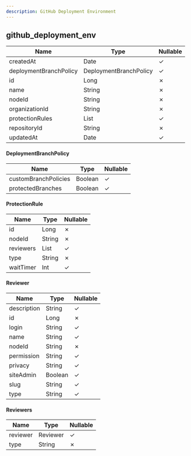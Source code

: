 ```yaml
---
description: GitHub Deployment Environment
---
```

github_deployment_env
---------------------

| **Name**               | **Type**               | **Nullable** |
| ---------------------- | ---------------------- | ------------ |
| createdAt              | Date                   | &check;      |
| deploymentBranchPolicy | DeploymentBranchPolicy | &check;      |
| id                     | Long                   | &cross;      |
| name                   | String                 | &cross;      |
| nodeId                 | String                 | &cross;      |
| organizationId         | String                 | &cross;      |
| protectionRules        | List<ProtectionRule>   | &check;      |
| repositoryId           | String                 | &cross;      |
| updatedAt              | Date                   | &check;      |

#### DeploymentBranchPolicy
| **Name**             | **Type** | **Nullable** |
| -------------------- | -------- | ------------ |
| customBranchPolicies | Boolean  | &check;      |
| protectedBranches    | Boolean  | &check;      |

#### ProtectionRule
| **Name**  | **Type**        | **Nullable** |
| --------- | --------------- | ------------ |
| id        | Long            | &cross;      |
| nodeId    | String          | &cross;      |
| reviewers | List<Reviewers> | &check;      |
| type      | String          | &cross;      |
| waitTimer | Int             | &check;      |

#### Reviewer
| **Name**    | **Type** | **Nullable** |
| ----------- | -------- | ------------ |
| description | String   | &check;      |
| id          | Long     | &cross;      |
| login       | String   | &check;      |
| name        | String   | &check;      |
| nodeId      | String   | &cross;      |
| permission  | String   | &check;      |
| privacy     | String   | &check;      |
| siteAdmin   | Boolean  | &check;      |
| slug        | String   | &check;      |
| type        | String   | &check;      |

#### Reviewers
| **Name** | **Type** | **Nullable** |
| -------- | -------- | ------------ |
| reviewer | Reviewer | &check;      |
| type     | String   | &cross;      |
